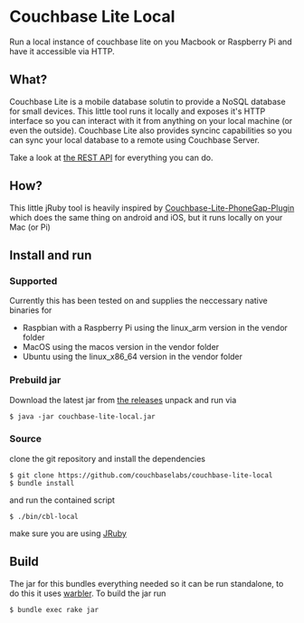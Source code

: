 # Couchbase Lite Local
Run a local instance of couchbase lite on you Macbook or Raspberry Pi and have
it accessible via HTTP.

## What?
Couchbase Lite is a mobile database solutin to provide a NoSQL database for
small devices. This little tool runs it locally and exposes it's HTTP interface
so you can interact with it from anything on your local machine (or even the
outside). Couchbase Lite also provides syncinc capabilities so you can sync your
local database to a remote using Couchbase Server. 

Take a look at [the REST
API](http://developer.couchbase.com/mobile/develop/references/couchbase-lite/rest-api/index.html)
for everything you can do.

## How?
This little jRuby tool is heavily inspired by
[Couchbase-Lite-PhoneGap-Plugin](https://github.com/couchbaselabs/Couchbase-Lite-PhoneGap-Plugin)
which does the same thing on android and iOS, but it runs locally on your Mac
(or Pi)

## Install and run

### Supported

Currently this has been tested on and supplies the neccessary native binaries
for

- Raspbian with a Raspberry Pi using the linux\_arm version in the vendor folder
- MacOS using the macos version in the vendor folder
- Ubuntu using the linux\_x86\_64 version in the vendor folder


### Prebuild jar
Download the latest jar from [the
releases](https://github.com/couchbaselabs/couchbase-lite-local/releases) unpack
and run via

```
$ java -jar couchbase-lite-local.jar
```

### Source
clone the git repository and install the dependencies

```
$ git clone https://github.com/couchbaselabs/couchbase-lite-local
$ bundle install
```

and run the contained script

```
$ ./bin/cbl-local
```

make sure you are using [JRuby](http://jruby.org/)

## Build
The jar for this bundles everything needed so it can be run standalone, to do
this it uses [warbler](https://github.com/jruby/warbler). To build the jar run

```
$ bundle exec rake jar
```


